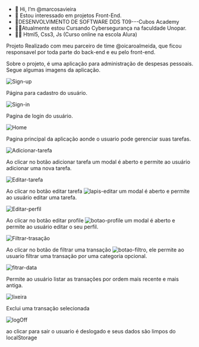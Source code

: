 - 👋 Hi, I’m @marcosavieira
- 👀 Estou interessado em projetos Front-End.
- 👨‍DESENVOLVIMENTO DE SOFTWARE DDS T09---Cubos Academy
- 🧑‍🎓Atualmente estou Cursando Cybersegurança na faculdade Unopar.
- 👨‍🎓 Html5, Css3, Js (Curso online na escola Alura)

Projeto Realizado com meu parceiro de time @oicaroalmeida, que ficou
responsavel por toda parte do back-end e eu pelo front-end.

Sobre o projeto, é uma aplicação para administração de despesas pessoais.
Segue algumas imagens da aplicação.

![Sign-up](https://i.imgur.com/3P4ezcL.jpg)

Página para cadastro do usuário.

![Sign-in](https://i.imgur.com/k3iwmZ7.png)

Pagina de login do usuário.

![Home](https://i.imgur.com/cgCit3U.png)

Pagina principal da aplicação aonde o usuario pode gerenciar suas tarefas.

![Adicionar-tarefa](https://i.imgur.com/uDmjDIp.png)

Ao clicar no botão adicionar tarefa um modal é aberto e permite ao usuário adicionar uma nova tarefa.

![Editar-tarefa](https://i.imgur.com/lhk52u2.png)

Ao clicar no botão editar tarefa ![lapis-editar](https://i.imgur.com/tRPSY2H.png) um modal é aberto e permite ao usuário editar uma tarefa.

![Editar-perfil](https://i.imgur.com/fjQP4kR.png)

Ao clicar no botão editar profile ![botao-profile](https://i.imgur.com/0GVdVpm.png) um modal é aberto e permite ao usuário editar o seu perfil.

![Filtrar-trasação](https://i.imgur.com/wgaYx9U.png)

Ao clicar no botão de filtrar uma transação ![botao-filtro](https://i.imgur.com/ES3s0Oo.png), ele permite ao usuario filtrar uma transação por uma categoria opcional.

![fitrar-data](https://i.imgur.com/IWOrO71.png)

Permite ao usuário listar as transações por ordem mais recente e mais antiga.

![lixeira](https://i.imgur.com/BwFaZW9.png)

Exclui uma transação selecionada

![logOff](https://i.imgur.com/v0EaqOF.png)

ao clicar para sair o usuario é deslogado e seus dados são limpos do localStorage

<!---
marcosavieira/marcosavieira is a ✨ special ✨ repository because its `README.md` (this file) appears on your GitHub profile.
You can click the Preview link to take a look at your changes.
--->

